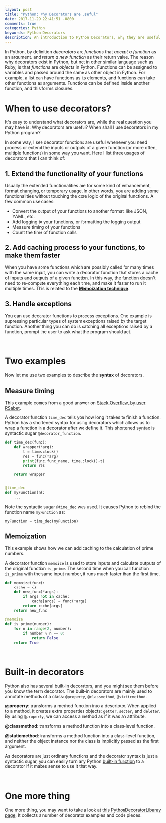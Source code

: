 ```yaml
---
layout: post
title: "Python: Why Decorators are useful"
date: 2017-11-29 22:41:51 -0800
comments: true
categories: Python
keywords: Python Decorators
description: An introduction to Python Decorators, why they are useful, and when you will need use decorators
---
```


In Python, by definition *decorators* are *functions* that *accept a function* as an argument, and *return a new function* as their return value. The reason why decorators exist in Python, but not in other similar language such as Ruby, is that *functions* are *objects* in Python. Functions can be assigned to variables and passed around the same as other object in Python. For example, a list can have functions as its elements, and functions can take other functions as arguments. Functions can be defined inside another function, and this forms closures.

# When to use decorators?

It's easy to understand what decorators are, while the real question you may have is: Why decorators are useful? When shall I use decorators in my Python program?

In some way, I see decorator functions are useful whenever you need process or extend the inputs or outputs of a given function (or more often, multiple functions) in some way you want. Here I list three usages of decorators that I can think of:

## 1. Extend the functionality of your functions

Usually the extended functionalities are for some kind of enhancement, format changing, or temporary usage. In other words, you are adding some functionalities without touching the core logic of the original functions. A few common use cases:

- Convert the output of your functions to another format, like JSON, YAML, etc.
- Add logging to your functions, or formatting the logging output
- Measure timing of your functions
- Count the time of function calls

## 2. Add caching process to your functions, to make them faster

When you have some functions which are possibly called for many times with the same input, you can write a decorator function that stores a cache of inputs and outputs of a given function. In this way, the function doesn't need to re-compute everything each time, and make it faster to run it multiple times. This is related to the [**Memoization technique**](https://en.wikipedia.org/wiki/Memoization).

## 3. Handle exceptions

You can use decorator functions to process exceptions. One example is supressing particular types of system exceptions raised by the target function. Another thing you can do is catching all exceptions raised by a function, prompt the user to ask what the program should act.

<br>

# Two examples

Now let me use two examples to describe the **syntax** of decorators.

## Measure timing

This example comes from a good answer on [Stack Overflow, by user RSabet](https://stackoverflow.com/a/490228/3109254).

A decorator function ```time_dec``` tells you how long it takes to finish a function. 
Python has a shortened syntax for using decorators which allows us to wrap a function in a decorator after we define it. This shortened syntax is syntactic sugar ```@decorator_function```.  

```python
def time_dec(func):
    def wrapper(*arg):
        t = time.clock()
        res = func(*arg)
        print(func.func_name, time.clock()-t)
        return res
    
    return wrapper


@time_dec
def myFunction(n):
    ... 

```


Note the syntactic sugar ```@time_dec``` was used. It causes Python to rebind the function name ```myFunction``` as:
 
```python
myFunction = time_dec(myFunction)

```
 
## Memoization

This example shows how we can add caching to the calculation of prime numbers.

A decorator function ```memoize``` is used to store inputs and calculate outputs of the original function ```is_prime```.
The second time when you call function ```is_prime``` with the same input number, it runs much faster than the first time.

```python
def memoize(func):
    cache = {}
    def new_func(*args):
        if args not in cache:
            cache[args] = func(*args)
        return cache[args]
    return new_func

@memoize
def is_prime(number):
    for n in range(2, number):
        if number % n == 0:
            return False
    return True

```

<br>

# Built-in decorators

Python also has several built-in decorators, and you might see them before you know the term decorator. The built-in decorators are mainly used to annotate methods of a class: ```@property```, ```@classmethod```, ```@staticmethod```. 

**@property**: transforms a method function into a descriptor. When applied to a method, it creates extra properties objects: ```getter```, ```setter```, and ```deleter```. By using ```@property```, we can access a method as if it was an attribute.

**@classmethod**: transforms a method function into a class-level function.

**@staticmethod**: transforms a method function into a class-level function, and neither the object instance nor the class is implicitly passed as the first argument.

As decorators are just ordinary functions and the decorator syntax is just a syntactic sugar, you can easily turn any Python [built-in function](https://docs.python.org/3/library/functions.html) to a decorator if it makes sense to use it that way. 

<br>

# One more thing

One more thing, you may want to take a look at [this PythonDecoratorLibaray page](https://wiki.python.org/moin/PythonDecoratorLibrary). It collects a number of decorator examples and code pieces.
